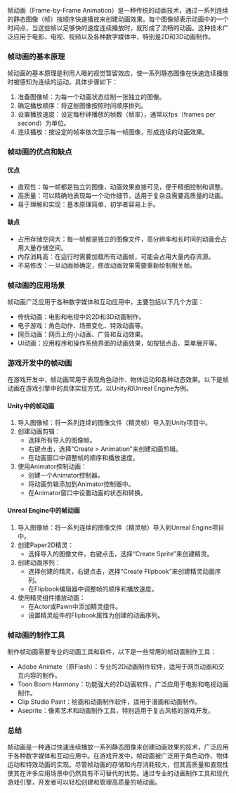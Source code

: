 帧动画（Frame-by-Frame Animation）是一种传统的动画技术，通过一系列连续的静态图像（帧）按顺序快速播放来创建动画效果。每个图像帧表示动画中的一个时间点，当这些帧以足够快的速度连续播放时，就形成了流畅的动画。这种技术广泛应用于电影、电视、视频以及各种数字媒体中，特别是2D和3D动画制作。

### 帧动画的基本原理

帧动画的基本原理是利用人眼的视觉暂留效应，使一系列静态图像在快速连续播放时被感知为连续的运动。具体步骤如下：

1. 准备图像帧：为每一个动画状态绘制一张独立的图像。
2. 确定播放顺序：将这些图像按照时间顺序排列。
3. 设置播放速度：设定每秒钟播放的帧数（帧率），通常以fps（frames per second）为单位。
4. 连续播放：按设定的帧率依次显示每一帧图像，形成连续的动画效果。

### 帧动画的优点和缺点

#### 优点

- 直观性：每一帧都是独立的图像，动画效果直接可见，便于精细控制和调整。
- 高质量：可以精确地表现每一个动作细节，适用于复杂且需要高质量的动画。
- 易于理解和实现：基本原理简单，初学者容易上手。

#### 缺点

- 占用存储空间大：每一帧都是独立的图像文件，高分辨率和长时间的动画会占用大量存储空间。
- 内存消耗高：在运行时需要加载所有动画帧，可能会占用大量内存资源。
- 不易修改：一旦动画帧确定，修改动画效果需要重新绘制相关帧。

### 帧动画的应用场景

帧动画广泛应用于各种数字媒体和互动应用中，主要包括以下几个方面：

- 传统动画：电影和电视中的2D和3D动画制作。
- 电子游戏：角色动作、场景变化、特效动画等。
- 网页动画：网页上的小动画、广告和互动效果。
- UI动画：应用程序和操作系统界面的动画效果，如按钮点击、菜单展开等。

### 游戏开发中的帧动画

在游戏开发中，帧动画常用于表现角色动作、物体运动和各种动态效果。以下是帧动画在游戏引擎中的具体实现方式，以Unity和Unreal Engine为例。

#### Unity中的帧动画

1. 导入图像帧：将一系列连续的图像文件（精灵帧）导入到Unity项目中。
2. 创建动画剪辑：
    - 选择所有导入的图像帧。
    - 右键点击，选择“Create > Animation”来创建动画剪辑。
    - 在动画窗口中调整帧的顺序和播放速度。
3. 使用Animator控制动画：
    - 创建一个Animator控制器。
    - 将动画剪辑添加到Animator控制器中。
    - 在Animator窗口中设置动画的状态和转换。

#### Unreal Engine中的帧动画

1. 导入图像帧：将一系列连续的图像文件（精灵帧）导入到Unreal Engine项目中。
2. 创建Paper2D精灵：
    - 选择导入的图像文件，右键点击，选择“Create Sprite”来创建精灵。
3. 创建动画序列：
    - 选择创建的精灵，右键点击，选择“Create Flipbook”来创建精灵动画序列。
    - 在Flipbook编辑器中调整帧的顺序和播放速度。
4. 使用精灵组件播放动画：
    - 在Actor或Pawn中添加精灵组件。
    - 设置精灵组件的Flipbook属性为创建的动画序列。

### 帧动画的制作工具

制作帧动画需要专业的动画工具和软件，以下是一些常用的帧动画制作工具：

- Adobe Animate（原Flash）：专业的2D动画制作软件，适用于网页动画和交互内容的制作。
- Toon Boom Harmony：功能强大的2D动画软件，广泛应用于电影和电视动画制作。
- Clip Studio Paint：绘画和动画制作软件，适用于漫画和动画制作。
- Aseprite：像素艺术和动画制作工具，特别适用于复古风格的游戏开发。

### 总结

帧动画是一种通过快速连续播放一系列静态图像来创建动画效果的技术，广泛应用于各种数字媒体和互动应用中。在游戏开发中，帧动画被广泛用于角色动作、物体运动和特效动画的实现。尽管帧动画的存储和内存消耗较大，但其高质量和直观性使其在许多应用场景中仍然具有不可替代的优势。通过专业的动画制作工具和现代游戏引擎，开发者可以轻松创建和管理高质量的帧动画。